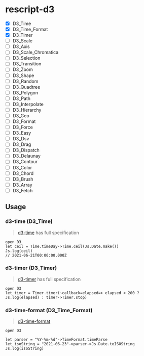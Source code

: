 # rescript-d3

- [x] D3_Time
- [x] D3_Time_Format
- [x] D3_Timer
- [ ] D3_Scale
- [ ] D3_Axis
- [ ] D3_Scale_Chromatica
- [ ] D3_Selection
- [ ] D3_Transition
- [ ] D3_Zoom
- [ ] D3_Shape
- [ ] D3_Random
- [ ] D3_Quadtree
- [ ] D3_Polygon
- [ ] D3_Path
- [ ] D3_Interpolate
- [ ] D3_Hierarchy
- [ ] D3_Geo
- [ ] D3_Format
- [ ] D3_Force
- [ ] D3_Easy
- [ ] D3_Dsv
- [ ] D3_Drag
- [ ] D3_Dispatch
- [ ] D3_Delaunay
- [ ] D3_Contour
- [ ] D3_Color
- [ ] D3_Chord
- [ ] D3_Brush
- [ ] D3_Array
- [ ] D3_Fetch

## Usage

### d3-time (D3_Time)

> [d3-time](https://github.com/d3/d3-time) has full specification

```rescript
open D3
let ceil = Time.timeDay->Time.ceil(Js.Date.make())
Js.log(ceil)
// 2021-06-21T00:00:00.000Z
```

### d3-timer (D3_Timer)

> [d3-timer](https://github.com/d3/d3-timer) has full specification

```rescript
open D3
let timer = Timer.timer(~callback=elapsed=> elapsed < 200 ? Js.log(elapsed) : timer->Timer.stop)
```


### d3-time-format (D3_Time_Format)

> [d3-time-format](https://github.com/d3/d3-time-format)

```rescript
open D3

let parser = "%Y-%m-%d"->TimeFormat.timeParse
let isoString = "2021-06-23"->parser->Js.Date.toISOString
Js.log(isoString)
```